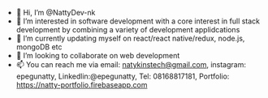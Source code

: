 - 👋 Hi, I’m @NattyDev-nk
- 👀 I’m interested in software development with a core interest in full stack development by combining a variety of development applidcations
- 🌱 I’m currently updating myself on react/react native/redux, node.js, mongoDB etc
- 💞️ I’m looking to collaborate on web development
- 📫 You can reach me via email: natykinstech@gmail.com, instagram: epegunatty, Linkedlin:@epegunatty, Tel: 08168817181, Portfolio: https://natty-portfolio.firebaseapp.com

<!---
NattyDev-nk/NattyDev-nk is a ✨ special ✨ repository because its `README.md` (this file) appears on your GitHub profile.
You can click the Preview link to take a look at your changes.
--->
